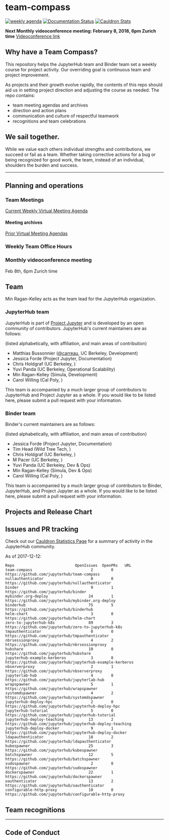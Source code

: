 # team-compass

[![weekly agenda](https://img.shields.io/badge/agenda-this%20week-blue.svg)](https://hackmd.io/MYNgpgHATAZgrAIwLQAYCMwAsTNhRJAThBQGYkoATEw0gQxgkroHYg==?view)
[![Documentation Status](http://readthedocs.org/projects/jupyterhub-team-compass/badge/?version=latest)](http://jupyterhub-team-compass.readthedocs.io/en/latest/?badge=latest)
[![Cauldron Stats](https://img.shields.io/badge/cauldron-stats-orange.svg)](https://cauldron.io/dashboards/jupyterhub)

**Next Monthly videoconference meeting: February 8, 2018, 6pm Zurich time** [Videoconference link](https://calpoly.zoom.us/my/jupyter)

## Why have a Team Compass?

This repository helps the JupyterHub team and Binder team set a weekly
course for project activity. Our overriding goal is continuous team and
project improvement.

As projects and their growth evolve rapidly, the contents of this repo
should aid us in setting project direction and adjusting the course as
needed. The repo contains:

- team meeting agendas and archives
- direction and action plans
- communication and culture of respectful teamwork
- recognitions and team celebrations

## We sail together.

While we value each others individual strengths and contributions, we succeed
or fail as a team. Whether taking corrective actions for a bug or being
recognized for good work, the team, instead of an individual, shoulders
the burden and success.

---

## Planning and operations

### Team Meetings

[Current Weekly Virtual Meeting Agenda](https://hackmd.io/MYNgpgHATAZgrAIwLQAYCMwAsTNhRJAThBQGYkoATEw0gQxgkroHYg==?view)

#### Meeting archives

[Prior Virtual Meeting Agendas](https://github.com/jupyterhub/team-compass/tree/master/docs/weekly-reports)

### Weekly Team Office Hours

### Monthly videoconference meeting

Feb 8th, 6pm Zurich time

## Team

Min Ragan-Kelley acts as the team lead for the JupyterHub organization.

### JupyterHub team

JupyterHub is part of [Project Jupyter](http://jupyter.org/) and is developed
by an open community of contributors. JupyterHub's current maintainers are
as follows:

(listed alphabetically, with affiliation, and main areas of contribution)

- Matthias Bussonnier ([@carreau](https://github.com/carreau), UC Berkeley, Development)
- Jessica Forde (Project Jupyter, Documentation)
- Chris Holdgraf (UC Berkeley, )
- Yuvi Panda (UC Berkeley, Operational Scalability)
- Min Ragan-Kelley (Simula, Development)
- Carol Willing (Cal Poly, )


This team is accompanied by a much larger group of contributors to JupyterHub
and Project Jupyter as a whole. If you would like to be listed here, please
submit a pull request with your information.

### Binder team

Binder's current maintainers are as follows:

(listed alphabetically, with affiliation, and main areas of contribution)

- Jessica Forde (Project Jupyter, Documentation)
- Tim Head (Wild Tree Tech, )
- Chris Holdgraf (UC Berkeley, )
- M Pacer (UC Berkeley, )
- Yuvi Panda (UC Berkeley, Dev & Ops)
- Min Ragan-Kelley (Simula, Dev & Ops)
- Carol Willing (Cal Poly, )


This team is accompanied by a much larger group of contributors to Binder,
JupyterHub, and Project Jupyter as a whole. If you would like to be listed
here, please submit a pull request with your information.

## Projects and Release Chart

## Issues and PR tracking

Check out our [Cauldron Statistics Page](https://cauldron.io/dashboards/jupyterhub) for a
summary of activity in the JupyterHub community.

As of 2017-12-12:

```
Repo                           OpenIssues  OpenPRs   URL
team-compass                          2        0     https://github.com/jupyterhub/team-compass
nullauthenticator                     0        0     https://github.com/jupyterhub/nullauthenticator
binder                                9        1     https://github.com/jupyterhub/binder
mybinder.org-deploy                  24        1     https://github.com/jupyterhub/mybinder.org-deploy
binderhub                            75        5     https://github.com/jupyterhub/binderhub
helm-chart                            3        0     https://github.com/jupyterhub/helm-chart
zero-to-jupyterhub-k8s               89        3     https://github.com/jupyterhub/zero-to-jupyterhub-k8s
tmpauthenticator                      0        0     https://github.com/jupyterhub/tmpauthenticator
nbrsessionproxy                       4        2     https://github.com/jupyterhub/nbrsessionproxy
hubshare                             10        0     https://github.com/jupyterhub/hubshare
jupyterhub-example-kerberos           3        0     https://github.com/jupyterhub/jupyterhub-example-kerberos
nbserverproxy                         2        1     https://github.com/jupyterhub/nbserverproxy
jupyterlab-hub                        4        0     https://github.com/jupyterhub/jupyterlab-hub
wrapspawner                           5        1     https://github.com/jupyterhub/wrapspawner
systemdspawner                        4        2     https://github.com/jupyterhub/systemdspawner
jupyterhub-deploy-hpc                 2        0     https://github.com/jupyterhub/jupyterhub-deploy-hpc
jupyterhub-tutorial                   5        0     https://github.com/jupyterhub/jupyterhub-tutorial
jupyterhub-deploy-teaching           13        2     https://github.com/jupyterhub/jupyterhub-deploy-teaching
jupyterhub-deploy-docker              9        1     https://github.com/jupyterhub/jupyterhub-deploy-docker
ldapauthenticator                    18        2     https://github.com/jupyterhub/ldapauthenticator
kubespawner                          25        3     https://github.com/jupyterhub/kubespawner
batchspawner                         12        5     https://github.com/jupyterhub/batchspawner
sudospawner                           2        0     https://github.com/jupyterhub/sudospawner
dockerspawner                        22        1     https://github.com/jupyterhub/dockerspawner
oauthenticator                       13        2     https://github.com/jupyterhub/oauthenticator
configurable-http-proxy              10        0     https://github.com/jupyterhub/configurable-http-proxy
```
## Team recognitions

---

## Code of Conduct

